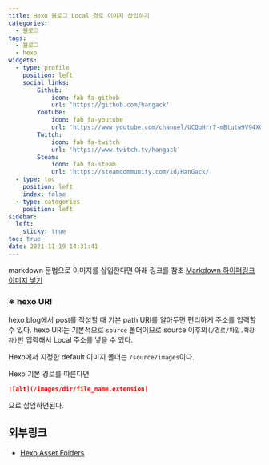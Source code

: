 ```yaml
---
title: Hexo 블로그 Local 경로 이미지 삽입하기
categories:
  - 블로그
tags: 
  - 블로그
  - hexo
widgets:
  - type: profile
    position: left
    social_links:
        Github:
            icon: fab fa-github
            url: 'https://github.com/hangack'
        Youtube:
            icon: fab fa-youtube
            url: 'https://www.youtube.com/channel/UCQuHrr7-mBtutw9V94XGH-g'
        Twitch:
            icon: fab fa-twitch
            url: 'https://www.twitch.tv/hangack'
        Steam:
            icon: fab fa-steam
            url: 'https://steamcommunity.com/id/HanGack/'
  - type: toc
    position: left
    index: false
  - type: categories
    position: left
sidebar:
  left:
    sticky: true
toc: true
date: 2021-11-19 14:31:41
---
```

  
markdown 문법으로 이미지를 삽입한다면 아래 링크를 참조
[Markdown 하이퍼링크 이미지 넣기](https://hangack.github.io/2021/11/09/Codding/MarkDown/Markdown-href-img/)

### ※ hexo URI

hexo blog에서 post를 작성할 때 기본 path URI를 알아두면 편리하게 주소를 입력할 수 있다.
hexo URI는 기본적으로 `source` 폴더이므로 source 이후의`(/경로/파일.확장자)`만 입력해서 Local 주소를 넣을 수 있다.

Hexo에서 지정한 default 이미지 폴더는 `/source/images`이다.

Hexo 기본 경로를 따른다면 
```markdown
![alt](/images/dir/file_name.extension)
```
으로 삽입하면된다.

## 외부링크
 - [Hexo Asset Folders](https://hexo.io/ko/docs/asset-folders.html)